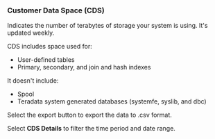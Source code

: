 ### Customer Data Space (CDS)

Indicates the number of terabytes of storage your system is using. It's updated weekly.

CDS includes space used for:
- User-defined tables
- Primary, secondary, and join and hash indexes

It doesn't include:
- Spool
- Teradata system generated databases (systemfe, syslib, and dbc)

Select the export button to export the data to .csv format.

Select **CDS Details** to filter the time period and date range.